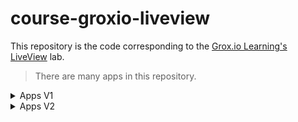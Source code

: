 # course-groxio-liveview

This repository is the code corresponding to the [Grox.io Learning's LiveView](https://grox.io/language/liveview/course) lab.

> There are many apps in this repository.

<details><summary>Apps V1</summary>

## [Duit](duit/README.md)

![demo-3](https://user-images.githubusercontent.com/456260/221549854-71414e68-21ba-4ea8-ad42-0fa617d8165e.gif)

## [Memz](memz/README.md)

![demo-4](https://user-images.githubusercontent.com/456260/221549854-71414e68-21ba-4ea8-ad42-0fa617d8165e.gif)

</details>

<details><summary>Apps V2</summary>

## [Dazzle](dazzle/README.md)

![demo-1](https://user-images.githubusercontent.com/456260/219923055-0aeee988-88d4-4322-80e2-6ebd7491f463.gif)

## [Count](count/README.md)

![demo-2](https://user-images.githubusercontent.com/456260/221549823-7aefca28-635a-4732-9c4b-bedcd8344df7.gif)

</details>
